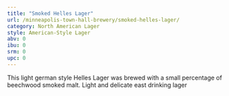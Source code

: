 ```yaml
---
title: "Smoked Helles Lager"
url: /minneapolis-town-hall-brewery/smoked-helles-lager/
category: North American Lager
style: American-Style Lager
abv: 0
ibu: 0
srm: 0
upc: 0
---
```

This light german style Helles Lager was brewed with a small percentage of beechwood smoked malt. Light and delicate east drinking lager
